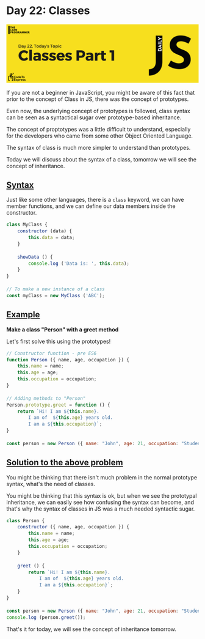 # Day 22: Classes

![Classes](./cover.png)

If you are not a beginner in JavaScript, you might be aware of this fact that prior to the concept of Class in JS, there was the concept of prototypes.

Even now, the underlying concept of prototypes is followed, class syntax can be seen as a syntactical sugar over prototype-based inheritance.

The concept of proptotypes was a little difficult to understand, especially for the developers who came from some other Object Oriented Language. 

The syntax of class is much more simpler to understand than prototypes.

Today we will discuss about the syntax of a class, tomorrow we will see the concept of inheritance.

## [Syntax](./1.js)

Just like some other languages, there is a `class` keyword, we can have member functions, and we can define our data members inside the constructor.

```js
class MyClass {
    constructor (data) {
        this.data = data;
    }

    showData () {
        console.log ('Data is: ', this.data);
    }
}

// To make a new instance of a class
const myClass = new MyClass ('ABC');
```

## [Example](./2.js)

**Make a class "Person" with a greet method**

Let's first solve this using the prototypes!

```js
// Constructor function - pre ES6
function Person ({ name, age, occupation }) {
    this.name = name;
    this.age = age;
    this.occupation = occupation; 
}

// Adding methods to "Person"
Person.prototype.greet = function () {
    return `Hi! I am ${this.name}.
        I am of  ${this.age} years old.
        I am a ${this.occupation}`;
}

const person = new Person ({ name: "John", age: 21, occupation: "Student" });
```

## [Solution to the above problem](./3.js)

You might be thinking that there isn't much problem in the normal prototype syntax, what's the need of classes.

You might be thinking that this syntax is ok, but when we see the prototypal inheritance, we can easily see how confusing the syntax can become, and that's why the syntax of classes in JS was a much needed syntactic sugar.

```js
class Person {
    constructor ({ name, age, occupation }) {
        this.name = name;
        this.age = age;
        this.occupation = occupation;
    }

    greet () {
        return `Hi! I am ${this.name}.
            I am of  ${this.age} years old.
            I am a ${this.occupation}`;
    }
}

const person = new Person ({ name: "John", age: 21, occupation: "Student" });
console.log (person.greet());
```

That's it for today, we will see the concept of inheritance tomorrow.